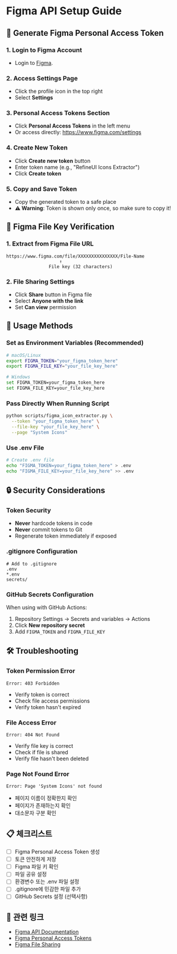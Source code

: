 # Figma API Setup Guide

## 🔑 Generate Figma Personal Access Token

### 1. Login to Figma Account

- Login to [Figma](https://www.figma.com).

### 2. Access Settings Page

- Click the profile icon in the top right
- Select **Settings**

### 3. Personal Access Tokens Section

- Click **Personal Access Tokens** in the left menu
- Or access directly: https://www.figma.com/settings

### 4. Create New Token

- Click **Create new token** button
- Enter token name (e.g., "RefineUI Icons Extractor")
- Click **Create token**

### 5. Copy and Save Token

- Copy the generated token to a safe place
- **⚠️ Warning**: Token is shown only once, so make sure to copy it!

## 📁 Figma File Key Verification

### 1. Extract from Figma File URL

```
https://www.figma.com/file/XXXXXXXXXXXXXXX/File-Name
                    ↑
                File key (32 characters)
```

### 2. File Sharing Settings

- Click **Share** button in Figma file
- Select **Anyone with the link**
- Set **Can view** permission

## 🚀 Usage Methods

### Set as Environment Variables (Recommended)

```bash
# macOS/Linux
export FIGMA_TOKEN="your_figma_token_here"
export FIGMA_FILE_KEY="your_file_key_here"

# Windows
set FIGMA_TOKEN=your_figma_token_here
set FIGMA_FILE_KEY=your_file_key_here
```

### Pass Directly When Running Script

```bash
python scripts/figma_icon_extractor.py \
  --token "your_figma_token_here" \
  --file-key "your_file_key_here" \
  --page "System Icons"
```

### Use .env File

```bash
# Create .env file
echo "FIGMA_TOKEN=your_figma_token_here" > .env
echo "FIGMA_FILE_KEY=your_file_key_here" >> .env
```

## 🔒 Security Considerations

### Token Security

- **Never** hardcode tokens in code
- **Never** commit tokens to Git
- Regenerate token immediately if exposed

### .gitignore Configuration

```gitignore
# Add to .gitignore
.env
*.env
secrets/
```

### GitHub Secrets Configuration

When using with GitHub Actions:

1. Repository Settings → Secrets and variables → Actions
2. Click **New repository secret**
3. Add `FIGMA_TOKEN` and `FIGMA_FILE_KEY`

## 🛠️ Troubleshooting

### Token Permission Error

```
Error: 403 Forbidden
```

- Verify token is correct
- Check file access permissions
- Verify token hasn't expired

### File Access Error

```
Error: 404 Not Found
```

- Verify file key is correct
- Check if file is shared
- Verify file hasn't been deleted

### Page Not Found Error

```
Error: Page 'System Icons' not found
```

- 페이지 이름이 정확한지 확인
- 페이지가 존재하는지 확인
- 대소문자 구분 확인

## 📋 체크리스트

- [ ] Figma Personal Access Token 생성
- [ ] 토큰 안전하게 저장
- [ ] Figma 파일 키 확인
- [ ] 파일 공유 설정
- [ ] 환경변수 또는 .env 파일 설정
- [ ] .gitignore에 민감한 파일 추가
- [ ] GitHub Secrets 설정 (선택사항)

## 🔗 관련 링크

- [Figma API Documentation](https://www.figma.com/developers/api)
- [Figma Personal Access Tokens](https://www.figma.com/settings)
- [Figma File Sharing](https://help.figma.com/hc/en-us/articles/360040531773-Share-files-and-prototypes)
